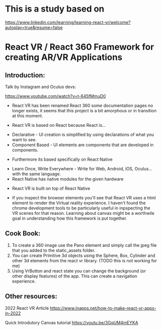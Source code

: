 # This is a study based on 
https://www.linkedin.com/learning/learning-react-vr/welcome?autoplay=true&resume=false

# React VR / React 360 Framework for creating AR/VR Applications

## Introduction:

Talk by Instagram and Oculus devs:

https://www.youtube.com/watch?v=t-645fMmuD0

- React VR has been renamed React 360 some documentation pages no longer exists, it seems that this project is a bit amorphous or in transition at this moment.

- React VR is based on React because React is...
* Declarative - UI creation is simplified by using declarations of what you want to see.
* Component Based - UI elements are components that are developed in components.

- Furthermore its based specifically on React Native
* Learn Once, Write Everywhere - Write for Web, Android, iOS, Oculus... with the same language.
* React Native has native modules for the given hardware

- React VR is built on top of React Native

- If you inspect the browser elements you'll see that React VR uses a <canvas> html element to render the Virtual reality experience. I haven't found the chrome development tools to be particularly useful in inpspecting the VR scenes for that reason. Learning about canvas might be a worthwile goal in understanding how this framework is put together.

## Cook Book:

1. To create a 360 image use the Pano element and simply call the jpeg file that you added to the static_assets folder.
2. You can create Primitive 3d objects using the Sphere, Box, Cylinder and other 3d elements from the react vr library. (TODO this is not working for me)
3. Using VrButton and react state you can change the background (or other display features) of the app. This can create a navigation experience.

## Other resources:

2022 React VR Article
https://www.inapps.net/how-to-make-react-vr-apps-in-2022

Quick Introdutory Canvas tutorial
https://youtu.be/3GqUM4mEYKA




